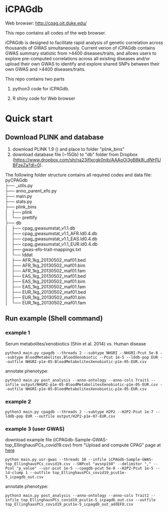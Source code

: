 # iCPAGdb 

Web browser: http://cpag.oit.duke.edu/ 

This repo contains all codes of the web browser.

iCPAGdb is designed to facilitate rapid analysis of genetic correlation across thousands of GWAS simultaneously. Current verion of iCPAGdb contains GWAS summary statistic from >4400 diseases/traits, and allows users to explore pre-computed correlations across all existing diseases and/or upload their own GWAS to identify and explore shared SNPs between their own GWAS and >4400 diseases/traits.

This repo contains two parts
1) python3 code for iCPAGdb.

2) R shiny code for Web browser


# Quick start

## Download PLINK and database
1) download PLINK 1.9 () and place to folder "plink_bins"  <br/>
2) download database file (~15Gb) to "db" folder from Dropbox (https://www.dropbox.com/sh/na23jflxcgk0nib/AAAoOj3gB8k8j_dNH1UBFzeZa?dl=0).

The following folder structure contains all required codes and data file:<br/>
pyCPAGdb <br/>
├── _utils.py <br/>
├── anno_parent_efo.py <br/>
├── main.py <br/>
├── stats.py <br/>
├── plink_bins <br/>
│   ├── plink <br/>
│   └── prettify <br/>
├── db <br/>
│   ├── cpag_gwasumstat_v1.1.db <br/>
│   ├── cpag_gwasumstat_v1.1_AFR.ld0.4.db <br/>
│   ├── cpag_gwasumstat_v1.1_EAS.ld0.4.db <br/>
│   ├── cpag_gwasumstat_v1.1_EUR.ld0.4.db <br/>
│   ├── gwas-efo-trait-mappings.txt <br/>
│   └── lddat <br/>
│       ├── AFR_1kg_20130502_maf01.bed <br/>
│       ├── AFR_1kg_20130502_maf01.bim <br/>
│       ├── AFR_1kg_20130502_maf01.fam <br/>
│       ├── EAS_1kg_20130502_maf01.bed <br/>
│       ├── EAS_1kg_20130502_maf01.bim <br/>
│       ├── EAS_1kg_20130502_maf01.fam <br/>
│       ├── EUR_1kg_20130502_maf01.bed <br/>
│       ├── EUR_1kg_20130502_maf01.bim <br/>
│       └── EUR_1kg_20130502_maf01.fam <br/>

## Run example (Shell command)

### example 1

Serum metabolites/xenobiotics (Shin et al. 2014) vs. Human disease 

```python3 main.py cpagdb --threads 2 --subtype NHGRI --NHGRI-Pcut 5e-8 --subtype BloodMetabolites,BloodXenobiotic --Pcut 1e-5 --lddb-pop EUR --outfile NHGRI-p1e-05-BloodMetabolitesXenobiotic-p1e-05-EUR.csv```

annotate phenotype:

```python3 main.py post_analysis --anno-ontology --anno-cols Trait1 --infile output/NHGRI-p1e-05-BloodMetabolitesXenobiotic-p1e-05-EUR.csv --outfile NHGRI-p1e-05-BloodMetabolitesXenobiotic-p1e-05-EUR.csv```

### example 2
```python3 main.py cpagdb --threads 2 --subtype H2P2 --H2P2-Pcut 1e-7 --lddb-pop EUR --outfile output/H2P2-p1e-07-EUR.csv```

### example 3 (user GWAS)

download example file (iCPAGdb-Sample-GWAS-top_EllinghausPCs_covid19.csv) from "Upload and compute CPAG" page at [here](http://cpag.oit.duke.edu/)

```python main.py usr-gwas --threads 10 --infile iCPAGdb-Sample-GWAS-top_EllinghausPCs_covid19.csv --SNPcol "avsnp150" --delimitor "," --Pcol "p_value" --usr-pcut 1e-5 --cpagdb-pcut 5e-8 --H2P2-Pcut 1e-5 --ld-clump 1 --outfile top_EllinghausPCs_covid19_pcut1e-5_icpagdb_out.csv```

annotate phenotype:

```python3 main.py post_analysis --anno-ontology --anno-cols Trait2 --infile top_EllinghausPCs_covid19_pcut1e-5_icpagdb_out.csv --outfile top_EllinghausPCs_covid19_pcut1e-5_icpagdb_out_addEFO.csv```


